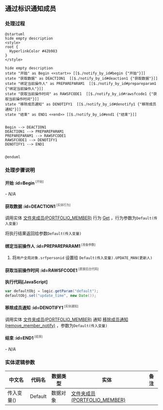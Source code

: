 ## 通过标识通知成员 <!-- {docsify-ignore-all} -->

   

### 处理过程

```plantuml
@startuml
hide empty description
<style>
root {
  HyperlinkColor #42b983
}
</style>

hide empty description
state "开始" as Begin <<start>> [[$./notify_by_id#begin {"开始"}]]
state "获取数据" as DEACTION1  [[$./notify_by_id#deaction1 {"获取数据"}]]
state "绑定当前操作人" as PREPAREPARAM1  [[$./notify_by_id#prepareparam1 {"绑定当前操作人"}]]
state "获取当前操作时间" as RAWSFCODE1  [[$./notify_by_id#rawsfcode1 {"获取当前操作时间"}]]
state "移除成员通知" as DENOTIFY1  [[$./notify_by_id#denotify1 {"移除成员通知"}]]
state "结束" as END1 <<end>> [[$./notify_by_id#end1 {"结束"}]]


Begin --> DEACTION1
DEACTION1 --> PREPAREPARAM1
PREPAREPARAM1 --> RAWSFCODE1
RAWSFCODE1 --> DENOTIFY1
DENOTIFY1 --> END1


@enduml
```


### 处理步骤说明

#### 开始 :id=Begin<sup class="footnote-symbol"> <font color=gray size=1>[开始]</font></sup>



*- N/A*
#### 获取数据 :id=DEACTION1<sup class="footnote-symbol"> <font color=gray size=1>[实体行为]</font></sup>



调用实体 [文件夹成员(PORTFOLIO_MEMBER)](module/Base/portfolio_member.md) 行为 [Get](module/Base/portfolio_member#行为) ，行为参数为`Default(传入变量)`

将执行结果返回给参数`Default(传入变量)`

#### 绑定当前操作人 :id=PREPAREPARAM1<sup class="footnote-symbol"> <font color=gray size=1>[准备参数]</font></sup>



1. 将`用户全局对象.srfpersonid` 设置给  `Default(传入变量).UPDATE_MAN(更新人)`

#### 获取当前操作时间 :id=RAWSFCODE1<sup class="footnote-symbol"> <font color=gray size=1>[直接后台代码]</font></sup>



<p class="panel-title"><b>执行代码[JavaScript]</b></p>

```groovy
var defaultObj = logic.getParam("default");
defaultObj.set("update_time", new Date());
```

#### 移除成员通知 :id=DENOTIFY1<sup class="footnote-symbol"> <font color=gray size=1>[实体通知]</font></sup>



调用实体 [文件夹成员(PORTFOLIO_MEMBER)](module/Base/portfolio_member.md) 通知 [移除成员通知(remove_member_notify)](module/Base/portfolio_member/notify/remove_member_notify) ，参数为`Default(传入变量)`
#### 结束 :id=END1<sup class="footnote-symbol"> <font color=gray size=1>[结束]</font></sup>



*- N/A*



### 实体逻辑参数

|    中文名   |    代码名    |  数据类型    |  实体   |备注 |
| --------| --------| -------- | -------- | --------   |
|传入变量(<i class="fa fa-check"/></i>)|Default|数据对象|[文件夹成员(PORTFOLIO_MEMBER)](module/Base/portfolio_member.md)||
